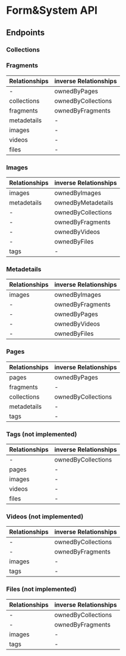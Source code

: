 # Form&System API

## Endpoints
### Collections

### Fragments
Relationships | inverse Relationships
--- | ---
- | ownedByPages
collections | ownedByCollections
fragments | ownedByFragments
metadetails | -
images | -
videos | -
files | -

### Images
Relationships | inverse Relationships
--- | ---
images | ownedByImages
metadetails | ownedByMetadetails
- | ownedByCollections
- | ownedByFragments
- | ownedByVideos
- | ownedByFiles
tags | -

### Metadetails
Relationships | inverse Relationships
--- | ---
images | ownedByImages
- | ownedByFragments
- | ownedByPages
- | ownedByVideos
- | ownedByFiles

### Pages
Relationships | inverse Relationships
--- | ---
pages | ownedByPages
fragments | -
collections | ownedByCollections
metadetails | -
tags | -

### Tags (not implemented)
Relationships | inverse Relationships
--- | ---
- | ownedByCollections
pages | -
images | -
videos | -
files | -

### Videos (not implemented)
Relationships | inverse Relationships
--- | ---
- | ownedByCollections
- | ownedByFragments
images | -
tags | -
### Files (not implemented)
Relationships | inverse Relationships
--- | ---
- | ownedByCollections
- | ownedByFragments
images | -
tags | -
